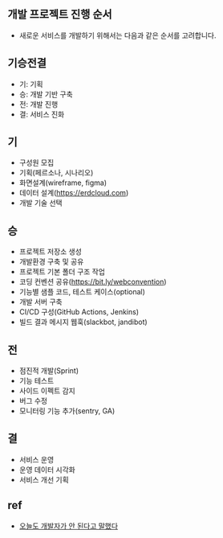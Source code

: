 ## 개발 프로젝트 진행 순서
* 새로운 서비스를 개발하기 위해서는 다음과 같은 순서를 고려합니다.

## 기승전결
  * 기: 기획
  * 승: 개발 기반 구축
  * 전: 개발 진행
  * 결: 서비스 진화

## 기
* 구성원 모집
* 기획(페르소나, 시나리오)
* 화면설계(wireframe, figma)
* 데이터 설계(https://erdcloud.com)
* 개발 기술 선택

## 승
* 프로젝트 저장소 생성
* 개발환경 구축 및 공유
* 프로젝트 기본 폴더 구조 작업
* 코딩 컨벤션 공유(https://bit.ly/webconvention)
* 기능별 샘플 코드, 테스트 케이스(optional)
* 개발 서버 구축
* CI/CD 구성(GitHub Actions, Jenkins)
* 빌드 결과 메시지 웹훅(slackbot, jandibot)

## 전
* 점진적 개발(Sprint)
* 기능 테스트
* 사이드 이펙트 감지
* 버그 수정
* 모니터링 기능 추가(sentry, GA)

## 결
* 서비스 운영
* 운영 데이터 시각화
* 서비스 개선 기획

## ref
* [오늘도 개발자가 안 된다고 말했다](http://www.yes24.com/Product/Goods/97919905)
